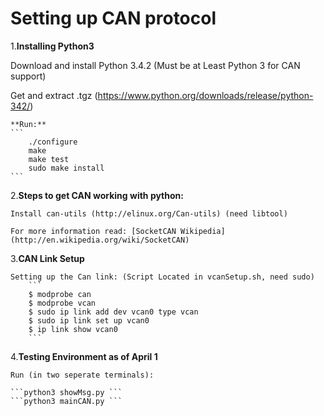 # Setting up CAN protocol #

1.__Installing Python3__

 Download and install Python 3.4.2 (Must be at Least Python 3 for CAN support)

Get and extract .tgz (https://www.python.org/downloads/release/python-342/)

	**Run:**   
	```
		./configure
		make
		make test
		sudo make install
	```

2.__Steps to get CAN working with python:__

	Install can-utils (http://elinux.org/Can-utils) (need libtool)

	For more information read: [SocketCAN Wikipedia](http://en.wikipedia.org/wiki/SocketCAN)

3.__CAN Link Setup__

	Setting up the Can link: (Script Located in vcanSetup.sh, need sudo)
		```
		$ modprobe can
		$ modprobe vcan
		$ sudo ip link add dev vcan0 type vcan
		$ sudo ip link set up vcan0
		$ ip link show vcan0
		```

4.__Testing Environment as of April 1__

	Run (in two seperate terminals):

	```python3 showMsg.py ``` 
	```python3 mainCAN.py ``` 


